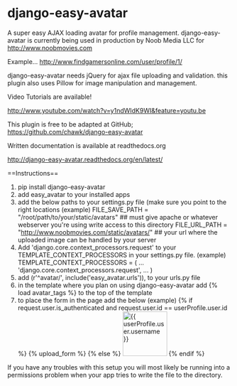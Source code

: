 django-easy-avatar
==================
        
A super easy AJAX loading avatar for profile management.  django-easy-avatar is currently being used in production by Noob Media LLC for http://www.noobmovies.com

Example...
http://www.findgamersonline.com/user/profile/1/

django-easy-avatar needs jQuery for ajax file uploading and validation.  this plugin also uses Pillow for image manipulation and management.    

Video Tutorials are available!

http://www.youtube.com/watch?v=y1ndWIdK9WI&feature=youtu.be

This plugin is free to be adapted at GitHub;
https://github.com/chawk/django-easy-avatar

Written documentation is available at readthedocs.org

http://django-easy-avatar.readthedocs.org/en/latest/

==Instructions==

1.  pip install django-easy-avatar
2.  add easy_avatar to your installed apps
3.  add the below paths to your settings.py file (make sure you point to the right locations 
(example)
FILE_SAVE_PATH = "/root/path/to/your/static/avatars" ## must give apache or whatever webserver you're using write access to this directory
FILE_URL_PATH = "http://www.noobmovies.com/static/avatars/" ## your url where the uploaded image can be handled by your server
4.  Add 'django.core.context_processors.request' to your TEMPLATE_CONTEXT_PROCESSORS in your settings.py file. 
(example) 
TEMPLATE_CONTEXT_PROCESSORS = (
    ...
    'django.core.context_processors.request',
    ...
    )
5.  add (r'^avatar/', include('easy_avatar.urls')), to your urls.py file
6.  in the template where you plan on using django-easy-avatar add {% load avatar_tags %} to the top of the template
7.  to place the form in the page add the below
(example)
{% if request.user.is_authenticated and request.user.id == userProfile.user.id %}
        {% upload_form %}
{% else %}
        <img src="{{ avatar.image_url }}" width="100" height="100" alt="{{ userProfile.user.username }}" />
{% endif %}

If you have any troubles with this setup you will most likely be running into a permissions problem when your app tries to write the file to the directory.  
